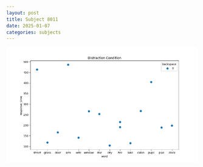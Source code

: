```yaml
---
layout: post
title: Subject 8011
date: 2025-01-07
categories: subjects
---
```


![](data/8011/run-27/8011_rt_acc_fuzzy_delay.png)
